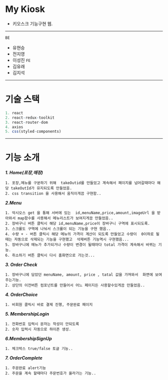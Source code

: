 
# My Kiosk
- 키오스크 기능구현 웹.
-----------
`BE`
- 유현승
- 전지영
- 이성진
`FE`
- 김유래
- 김지석

_________________
# 기술 스택 
```r
1. react
2. react-redux-toolkit
3. react-router-dom
4. axios
5. css(styled-components)
``` 
________________________
# 기능 소개

___1. Home(포장,매장)___
```
1. 포장,메뉴를 구분하기 위해  takeOutid를 만들었고 계속해서 페이지를 넘어갈때마다 해당 takeOutId가 유지되도록 만들었음.
2. css transition 을 사용해서 움직이게끔 구현함.. 
```
___2.Menu___
```
1. 악시오스 get 을 통해 서버에 있는  id,menuName,price,amount,imageUrl 을 받아와서 map함수를 사용해서 메뉴리스트가 보여지게끔 만들었음..
2. 장바구니 버튼 클릭시 해당 id,menuName,price이 장바구니 구역에 표시되도록.
3. 스크롤도 구역에 나눠서 스크롤이 되는 기능을 구현 했음..
4. 수량 + - 버튼 클릭시 해당 메뉴의 가격이 계산이 되도록 만들었고 수량이  0이하로 될때는 자동으로 삭제되는 기능을 구현했고  삭제버튼 기능역시 구현했음...
5. 장바구니에 메뉴가 추가되거나 수량이 변경이 될때마다 total 가격이 계속해서 바뀌는 기능.
6. 취소하기 버튼 클릭시 다시 홈화면으로 가는것...
```
___3. Order Check___
```
1. 장바구니에 담았던 menuName, amount, price , tatal 값을 가져와서  화면에 보여주는기능.
2. 상단의 이전버튼 컴포넌트를 만들어서 어느 페이지든 사용할수있게끔 만들었음..
```

___4. OrderChoice___
```
1. 비회원 클릭시 바로 결제 진행, 주문완료 페이지
```
___5. MembershipLogin___
```
1. 전화번호 입력시 문자는 작성이 안되도록
2. 숫자 입력시 자동으로 하이픈 생성.
```
___6.MembershipSignUp___
```
1. 체크박스 true/false 토글 기능..
```

___7. OrderComplete___
```
1. 주문완료 alert기능
2. 주문을 계속 할때마다 주문번호가 올라가는 기능..
```

